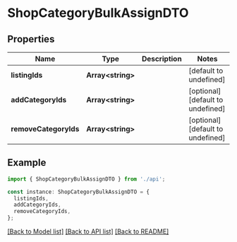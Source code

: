 # ShopCategoryBulkAssignDTO

## Properties

| Name                  | Type                    | Description | Notes                             |
| --------------------- | ----------------------- | ----------- | --------------------------------- |
| **listingIds**        | **Array&lt;string&gt;** |             | [default to undefined]            |
| **addCategoryIds**    | **Array&lt;string&gt;** |             | [optional] [default to undefined] |
| **removeCategoryIds** | **Array&lt;string&gt;** |             | [optional] [default to undefined] |

## Example

```typescript
import { ShopCategoryBulkAssignDTO } from './api';

const instance: ShopCategoryBulkAssignDTO = {
  listingIds,
  addCategoryIds,
  removeCategoryIds,
};
```

[[Back to Model list]](../README.md#documentation-for-models) [[Back to API list]](../README.md#documentation-for-api-endpoints) [[Back to README]](../README.md)
